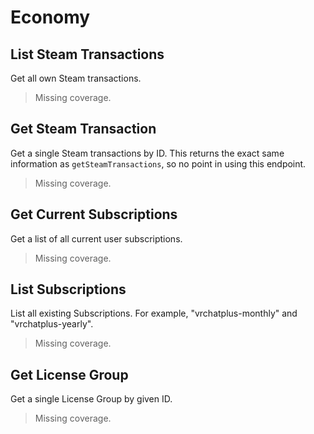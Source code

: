 # Economy

## List Steam Transactions
Get all own Steam transactions.

> Missing coverage.
## Get Steam Transaction
Get a single Steam transactions by ID. This returns the exact same information as `getSteamTransactions`, so no point in using this endpoint.

> Missing coverage.
## Get Current Subscriptions
Get a list of all current user subscriptions.

> Missing coverage.
## List Subscriptions
List all existing Subscriptions. For example, "vrchatplus-monthly" and "vrchatplus-yearly".

> Missing coverage.
## Get License Group
Get a single License Group by given ID.

> Missing coverage.
	